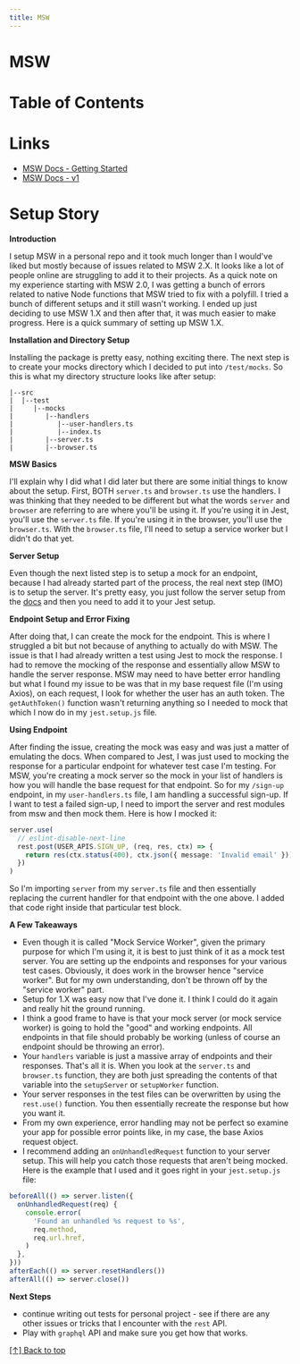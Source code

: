 ```yaml
---
title: MSW
---
```


# MSW

# Table of Contents

# Links
- [MSW Docs - Getting Started](https://mswjs.io/docs/getting-started)
- [MSW Docs - v1](https://v1.mswjs.io/docs/)

# Setup Story

**Introduction**

I setup MSW in a personal repo and it took much longer than I would've liked but mostly because of issues related
to MSW 2.X. It looks like a lot of people online are struggling to add it to their projects. As a quick note
on my experience starting with MSW 2.0, I was getting a bunch of errors related to native Node functions that
MSW tried to fix with a polyfill. I tried a bunch of different setups and it still wasn't working. I ended up
just deciding to use MSW 1.X and then after that, it was much easier to make progress. Here is a quick summary
of setting up MSW 1.X.

**Installation and Directory Setup**

Installing the package is pretty easy, nothing exciting there. The next step is to create your mocks directory
which I decided to put into `/test/mocks`. So this is what my directory structure looks like after setup:

```plaintext
|--src
|  |--test
|     |--mocks
|        |--handlers
|           |--user-handlers.ts
|           |--index.ts
|        |--server.ts
|        |--browser.ts
```

**MSW Basics**

I'll explain why I did what I did later but there are some initial things to know about the setup. First,
BOTH `server.ts` and `browser.ts` use the handlers. I was thinking that they needed to be different but
what the words `server` and `browser` are referring to are where you'll be using it. If you're using it
in Jest, you'll use the `server.ts` file. If you're using it in the browser, you'll use the `browser.ts`.
With the `browser.ts` file, I'll need to setup a service worker but I didn't do that yet.

**Server Setup**

Even though the next listed step is to setup a mock for an endpoint, because I had already started part
of the process, the real next step (IMO) is to setup the server. It's pretty easy, you just follow the
server setup from the [docs](https://v1.mswjs.io/docs/getting-started/integrate/node) and then you need
to add it to your Jest setup.

**Endpoint Setup and Error Fixing**

After doing that, I can create the mock for the endpoint. This is where I struggled a bit but not
because of anything to actually do with MSW. The issue is that I had already written a test using
Jest to mock the response. I had to remove the mocking of the response and essentially allow MSW
to handle the server response. MSW may need to have better error handling but what I found my issue
to be was that in my base request file (I'm using Axios), on each request, I look for whether the
user has an auth token. The `getAuthToken()` function wasn't returning anything so I needed to mock that
which I now do in my `jest.setup.js` file.

**Using Endpoint**

After finding the issue, creating the mock was easy and was just a matter of emulating the docs. When
compared to Jest, I was just used to mocking the response for a particular endpoint for whatever test
case I'm testing. For MSW, you're creating a mock server so the mock in your list of handlers is how
you will handle the base request for that endpoint. So for my `/sign-up` endpoint, in my `user-handlers.ts`
file, I am handling a successful sign-up. If I want to test a failed sign-up, I need to import the
server and rest modules from msw and then mock them. Here is how I mocked it:

```ts
server.use(
  // eslint-disable-next-line 
  rest.post(USER_APIS.SIGN_UP, (req, res, ctx) => {
    return res(ctx.status(400), ctx.json({ message: 'Invalid email' }))
  })
)
```

So I'm importing `server` from my `server.ts` file and then essentially replacing the current handler
for that endpoint with the one above. I added that code right inside that particular test block.

**A Few Takeaways**

- Even though it is called "Mock Service Worker", given the primary purpose for which I'm using it, it
is best to just think of it as a mock test server. You are setting up the endpoints and responses for
your various test cases. Obviously, it does work in the browser hence "service worker". But for my
own understanding, don't be thrown off by the "service worker" part.
- Setup for 1.X was easy now that I've done it. I think I could do it again and really hit the ground
running.
- I think a good frame to have is that your mock server (or mock service worker) is going to hold the
"good" and working endpoints. All endpoints in that file should probably be working (unless of course
an endpoint should be throwing an error).
- Your `handlers` variable is just a massive array of endpoints and their responses. That's all it is.
When you look at the `server.ts` and `browser.ts` function, they are both just spreading the contents
of that variable into the `setupServer` or `setupWorker` function.
- Your server responses in the test files can be overwritten by using the `rest.use()` function. You
then essentially recreate the response but how you want it.
- From my own experience, error handling may not be perfect so examine your app for possible error
points like, in my case, the base Axios request object.
- I recommend adding an `onUnhandledRequest` function to your server setup. This will help you catch
those requests that aren't being mocked. Here is the example that I used and it goes right in your
`jest.setup.js` file:

```js
beforeAll(() => server.listen({
  onUnhandledRequest(req) {
    console.error(
      'Found an unhandled %s request to %s',
      req.method,
      req.url.href,
    )
  },
}))
afterEach(() => server.resetHandlers())
afterAll(() => server.close())
```

**Next Steps**
- continue writing out tests for personal project - see if there are any other issues or tricks
that I encounter with the `rest` API.
- Play with `graphql` API and make sure you get how that works.

[[↑] Back to top](#top)